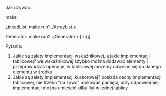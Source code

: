 Jak używać:

make

LinkedList:
make run1
./ArrayList.x

Generator:
make run2
./Generator.x [arg]

Pytania:
1. Jakie są zalety implementacji wskaźnikowej, a jakie implementacji tablicowej?
    we wskaźnikowej szybko można dodawać elementy i przeprowadzać operacje, w tablicowej możemy odwołać się do danego elementu w środku
2. Jakie są zalety implementacji kursorowej?
    posiada cechy implementacji tablicowej, nie trzeba "na żywo" alokować pamięci, przy odpowiedniej implementacji można umieścić kilka list w jednej tablicy